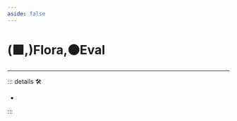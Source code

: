 ```yaml
---
aside: false
---
```

# (🟩,)<ekos>Flora</ekos>,🟠<motor>Eval</motor>

---

<!-- =================================================== -->
<!-- =================================================== -->
<!-- =================================================== -->
<!-- =================================================== -->
<!-- =================================================== -->
::: details 🛠

-

:::
